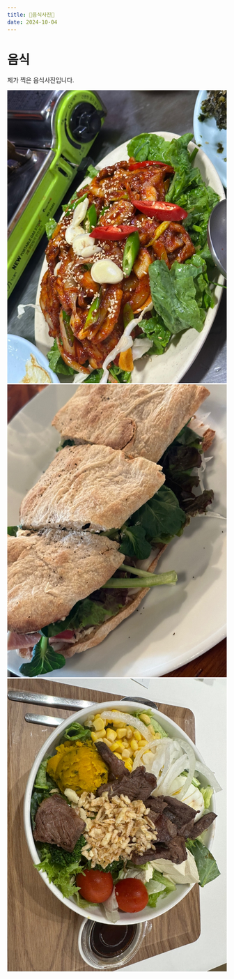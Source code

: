```yaml
---
title: 🍕음식사진🍕
date: 2024-10-04
---
```


# 음식

제가 찍은 음식사진입니다.

![음식](food1.jpg)
![음식](food2.jpg)
![음식](food3.jpg)